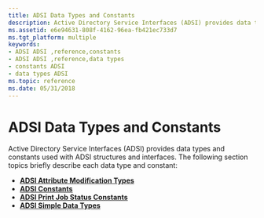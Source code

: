 ```yaml
---
title: ADSI Data Types and Constants
description: Active Directory Service Interfaces (ADSI) provides data types and constants used with ADSI structures and interfaces.
ms.assetid: e6e94631-808f-4162-96ea-fb421ec733d7
ms.tgt_platform: multiple
keywords:
- ADSI ADSI ,reference,constants
- ADSI ADSI ,reference,data types
- constants ADSI
- data types ADSI
ms.topic: reference
ms.date: 05/31/2018
---
```


# ADSI Data Types and Constants

Active Directory Service Interfaces (ADSI) provides data types and constants used with ADSI structures and interfaces. The following section topics briefly describe each data type and constant:

-   [**ADSI Attribute Modification Types**](adsi-attribute-modification-types.md)
-   [**ADSI Constants**](adsi-constants.md)
-   [**ADSI Print Job Status Constants**](adsi-print-job-status-constants.md)
-   [**ADSI Simple Data Types**](adsi-simple-data-types.md)

 

 




